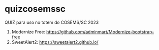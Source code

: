 # quizcosemssc
QUIZ para uso no totem do COSEMS/SC 2023

1. Modernize Free: https://github.com/adminmart/Modernize-bootstrap-free
2. SweetAlert2: https://sweetalert2.github.io/
